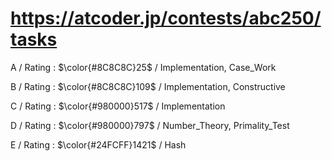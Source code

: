 # https://atcoder.jp/contests/abc250/tasks

A / Rating : $\color{#8C8C8C}25$ / Implementation, Case_Work

B / Rating : $\color{#8C8C8C}109$ / Implementation, Constructive

C / Rating : $\color{#980000}517$ / Implementation

D / Rating : $\color{#980000}797$ / Number_Theory, Primality_Test

E / Rating : $\color{#24FCFF}1421$ / Hash

